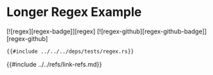 # Longer Regex Example

[![regex][regex-badge]][regex]  [![regex-github][regex-github-badge]][regex-github]

```rust,editable
{{#include ../../../deps/tests/regex.rs}}
```

{{#include ../../refs/link-refs.md}}
